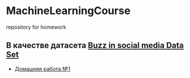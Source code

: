 # MachineLearningCourse
repository for homework
## В качестве датасета [Buzz in social media Data Set](https://archive.ics.uci.edu/ml/datasets/Buzz+in+social+media+)

- [Домашняя работа №1]()
